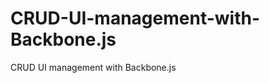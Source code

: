 CRUD-UI-management-with-Backbone.js
===================================

CRUD UI management with Backbone.js
